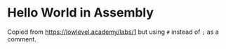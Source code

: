 # Hello World in Assembly

Copied from https://lowlevel.academy/labs/1 but using `#` instead of `;` as a comment.

